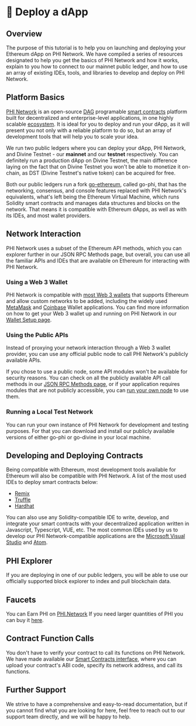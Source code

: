 # 📳 Deploy a dApp

## Overview

The purpose of this tutorial is to help you on launching and deploying your Ethereum dApp on PHI Network. We have compiled a series of resources designated to help you get the basics of PHI Network and how it works, explain to you how to connect to our mainnet public ledger, and how to use an array of existing IDEs, tools, and libraries to develop and deploy on PHI Network.

## Platform Basics

[PHI Network](https://phi.network) is an open-source [DAG](../glossary/#d) programable [smart contracts](../glossary/#s) platform built for decentralized and enterprise-level applications, in one highly scalable [ecosystem](https://phi.network/resources). It is ideal for you to deploy and run your dApp, as it will present you not only with a reliable platform to do so, but an array of development tools that will help you to scale your idea.

We run two public ledgers where you can deploy your dApp, PHI Network, and Divine Testnet - our **mainnet** and our **testnet** respectively. You can definitely run a production dApp on Divine Testnet, the main difference laying on the fact that on Divine Testnet you won't be able to monetize it on-chain, as DST (Divine Testnet's native token) can be acquired for free.

Both our public ledgers run a fork [go-ethereum](https://geth.ethereum.org/docs/getting-started), called go-phi, that has the networking, consensus, and console features replaced with PHI Network's equivalents, what's left being the Ethereum Virtual Machine, which runs Solidity smart contracts and manages data structures and blocks on the network. That means it is compatible with Ethereum dApps, as well as with its IDEs, and most wallet providers.

## Network Interaction

PHI Network uses a subset of the Ethereum API methods, which you can explorer further in our JSON RPC Methods page, but overall, you can use all the familiar APIs and IDEs that are available on Ethereum for interacting with PHI Network.

### Using a Web 3 Wallet

PHI Network is compatible with [most Web 3 wallets](../use-phi-smart-chain/compatible-wallets/) that supports Ethereum and allow custom networks to be added, including the widely used [MetaMask](../use-phi-smart-chain/compatible-wallets/create-smart-chain-wallet/additional-wallets-setup/metamask-setup/) and [Coinbase](broken-reference) Wallet applications. You can find more information on how to get your Web 3 wallet up and running on PHI Network in our [Wallet Setup page](../use-phi-smart-chain/compatible-wallets/create-smart-chain-wallet/additional-wallets-setup/).

### Using the Public APIs

Instead of proxying your network interaction through a Web 3 wallet provider, you can use any official public node to call PHI Network's publicly available APIs.

If you chose to use a public node, some API modules won't be available for security reasons. You can check on all the publicly available API call methods in our [JSON RPC Methods page](broken-reference), or if your application requires modules that are not publicly accessible, you can [run your own node](../developers/run-a-node.md) to use them.

### Running a Local Test Network

You can run your own instance of PHI Network for development and testing purposes. For that you can download and install our publicly available versions of either go-phi or go-divine in your local machine.

## Developing and Deploying Contracts

Being compatible with Ethereum, most development tools available for Ethereum will also be compatible with PHI Network. A list of the most used IDEs to deploy smart contracts below:

* [Remix](https://remix.ethereum.org/)
* [Truffle](https://trufflesuite.com/)
* [Hardhat](https://hardhat.org/)

You can also use any Solidity-compatible IDE to write, develop, and integrate your smart contracts with your decentralized application written in Javascript, Typescript, VUE, etc. The most common IDEs used by us to develop our PHI Network-compatible applications are the [Microsoft Visual Studio](https://visualstudio.microsoft.com/) and [Atom](https://atom.io/).

## PHI Explorer

If you are deploying in one of our public ledgers, you will be able to use our officially supported block explorer to index and pull blockchain data.

## Faucets

You can Earn PHI on [PHI.Network](https://phi.network)  If you need larger quantities of PHI  you can buy it [here](https://buy.phi.holdings/product/phi).&#x20;

## Contract Function Calls

You don't have to verify your contract to call its functions on PHI Network. We have made available our [Smart Contracts interface](https://contract.phi.network), where you can upload your contract's ABI code, specify its network address, and call its functions.

## Further Support

We strive to have a comprehensive and easy-to-read documentation, but if you cannot find what you are looking for here, feel free to reach out to our support team directly, and we will be happy to help.

